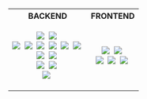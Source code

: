 
<br/>

<div align="center"></p>
<table> 
   <tr>
      <th>BACKEND</th>
      <th>FRONTEND</th>
   </tr>
<tr>
   <td>
      <p align="center">
        <img src="https://img.shields.io/badge/Java-e75253?style=flat-square&logo=Java&logoColor=white"/></a>&nbsp 
        <img src="https://img.shields.io/badge/-python-%233776AB?style=flat-square&logo=python&logoColor=white"/></a>&nbsp 
        <br>
        <img src="https://img.shields.io/badge/Spring-6D8B33F?style=flat-square&logo=Spring&logoColor=white"/>&nbsp 
        <img src="https://img.shields.io/badge/aws-333664?style=flat-square&logo=amazon-aws&logoColor=white"/></a>&nbsp 
        <img src="https://img.shields.io/badge/NGINX-009639?style=flat-square&logo=NGINX&logoColor=white"/></a>&nbsp;
        <img src="https://img.shields.io/badge/-FastApi-%23009688?style=flat-square&logo=fastapi&logoColor=white"/></a>&nbsp;
        <img src="https://img.shields.io/badge/-Flask-%23000000?style=flat-square&logo=flask&logoColor=white"/></a>&nbsp;
        <img src="https://img.shields.io/badge/-Swagger-%2385EA2D?style=flat-square&logo=swagger&logoColor=black"/></a>&nbsp;
        <br>
        <img src="https://img.shields.io/badge/-ZeroMQ-%23DF0000?style=flat-square&logo=zeromq&logoColor=white"/></a>&nbsp 
        <img src="https://img.shields.io/badge/-Docker-%232496ED?style=flat-square&logo=docker&logoColor=white"/></a>&nbsp 
        <br>
        <img src="https://img.shields.io/badge/-MariaDb-%23003545?style=flat-square&logo=mariadb&logoColor=white"/>&nbsp 
        <img src="https://img.shields.io/badge/MongoDB-3fa037?style=flat-square&logo=MongoDB&logoColor=white"/>&nbsp 
        <br>
        <img src="https://img.shields.io/badge/-Linux-%23FCC624?style=flat-square&logo=linux&logoColor=black"/>&nbsp 
      </p>
   </td>
   <td>
      <p align="center">
        <img src="https://img.shields.io/badge/HTML-dd4b25?style=flat-square&logo=html5&logoColor=white"/></a>&nbsp 
        <img src="https://img.shields.io/badge/css-1572B6?style=flat-square&logo=css3&logoColor=white"/></a>&nbsp 
        <br>
        <img src="https://img.shields.io/badge/typescript-1572b6?style=flat-square&logo=typescript&logoColor=white"/></a>&nbsp
        <img src="https://img.shields.io/badge/Javascript-ffb13b?style=flat-square&logo=javascript&logoColor=white"/></a>&nbsp
        <img src="https://img.shields.io/badge/React-61DBFB?style=flat-square&logo=React&logoColor=white"/></a>&nbsp 
      </p>
   </td>
</tr>
</table>
</div>


<!-- <h3 align="center"> BACKEND </h3>
<hr/>
<p align="center">
  <img src="https://img.shields.io/badge/Java-e75253?style=flat-square&logo=Java&logoColor=white"/></a>&nbsp 
  <img src="https://img.shields.io/badge/-python-%233776AB?style=flat-square&logo=python&logoColor=white"/></a>&nbsp 
  <br>
  <img src="https://img.shields.io/badge/Spring-6D8B33F?style=flat-square&logo=Spring&logoColor=white"/>&nbsp 
  <img src="https://img.shields.io/badge/aws-333664?style=flat-square&logo=amazon-aws&logoColor=white"/></a>&nbsp 
  <img src="https://img.shields.io/badge/NGINX-009639?style=flat-square&logo=NGINX&logoColor=white"/></a>&nbsp;
  <img src="https://img.shields.io/badge/-FastApi-%23009688?style=flat-square&logo=fastapi&logoColor=white"/></a>&nbsp;
  <img src="https://img.shields.io/badge/-Flask-%23000000?style=flat-square&logo=flask&logoColor=white"/></a>&nbsp;
  <img src="https://img.shields.io/badge/-Swagger-%2385EA2D?style=flat-square&logo=swagger&logoColor=black"/></a>&nbsp;
  <br>
  <img src="https://img.shields.io/badge/-ZeroMQ-%23DF0000?style=flat-square&logo=zeromq&logoColor=white"/></a>&nbsp 
  <img src="https://img.shields.io/badge/-Docker-%232496ED?style=flat-square&logo=docker&logoColor=white"/></a>&nbsp 
  <br>
  <img src="https://img.shields.io/badge/-MariaDb-%23003545?style=flat-square&logo=mariadb&logoColor=white"/>
  <img src="https://img.shields.io/badge/MongoDB-3fa037?style=flat-square&logo=MongoDB&logoColor=white"/>
  <br>
  <img src="https://img.shields.io/badge/-Linux-%23FCC624?style=flat-square&logo=linux&logoColor=black"/>
</p>
<br/>

<h3 align="center"> FRONTEND </h3>
<hr/>
<p align="center">
  <img src="https://img.shields.io/badge/HTML-dd4b25?style=flat-square&logo=html5&logoColor=white"/></a>&nbsp 
  <img src="https://img.shields.io/badge/css-1572B6?style=flat-square&logo=css3&logoColor=white"/></a>&nbsp 
  <br>
  <img src="https://img.shields.io/badge/typescript-1572b6?style=flat-square&logo=typescript&logoColor=white"/></a>&nbsp
  <img src="https://img.shields.io/badge/Javascript-ffb13b?style=flat-square&logo=javascript&logoColor=white"/></a>&nbsp
  <img src="https://img.shields.io/badge/React-61DBFB?style=flat-square&logo=React&logoColor=white"/></a>&nbsp 
</p>

<br/> -->




<!--
**DevNimo/DevNimo** is a ✨ _special_ ✨ repository because its `README.md` (this file) appears on your GitHub profile.

Here are some ideas to get you started:

- 🔭 I’m currently working on ...
- 🌱 I’m currently learning ...
- 👯 I’m looking to collaborate on ...
- 🤔 I’m looking for help with ...
- 💬 Ask me about ...
- 📫 How to reach me: ...
- 😄 Pronouns: ...
- ⚡ Fun fact: ...
-->
